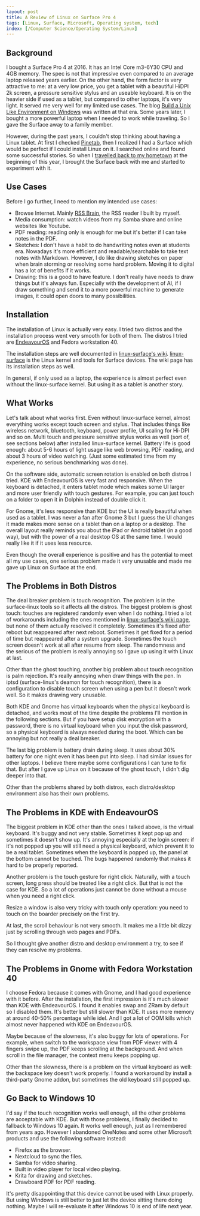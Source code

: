 ```yaml
---
layout: post
title: A Review of Linux on Surface Pro 4
tags: [Linux, Surface, Microsoft, Operating system, tech]
index: [/Computer Science/Operating System/Linux]
---
```


## Background

I bought a Surface Pro 4 at 2016. It has an Intel Core m3-6Y30 CPU and 4GB memory. The spec is not that impressive even compared to an average laptop released years earlier. On the other hand, the form factor is very attractive to me: at a very low price, you get a tablet with a beautiful HiDPI 2k screen, a pressure sensitive stylus and an useable keyboard. It is on the heavier side if used as a tablet, but compared to other laptops, it's very light. It served me very well for my limited use cases. The blog [Build a Unix Like Environment on Windows](/2016-11-28-Config-Development-Environment-on-Windows.html) was written at that era. Some years later, I bought a more powerful laptop when I needed to work while traveling. So I gave the Surface away to a family member.

However, during the past years, I couldn't stop thinking about having a Linux tablet. At first I checked [Pinetab](https://pine64.org/devices/pinetab/), then I realized I had a Surface which would be perfect if I could install Linux on it. I searched online and found some successful stories. So when I [travelled back to my hometown](/2024-03-19-Travel-Back-to-China.html) at the beginning of this year, I brought the Surface back with me and started to experiment with it.

## Use Cases

Before I go further, I need to mention my intended use cases:

* Browse Internet. Mainly [RSS Brain](https://www.rssbrain.com/), the RSS reader I built by myself.
* Media consumption: watch videos from my Samba share and online websites like Youtube.
* PDF reading: reading only is enough for me but it's better if I can take notes in the PDF.
* Sketches: I don't have a habit to do handwriting notes even at students era. Nowadays it's more efficient and readable/searchable to take text notes with Markdown. However, I do like drawing sketches on paper when brain storming or resolving some hard problem. Moving it to digital has a lot of benefits if it works.
* Drawing: this is a good to have feature. I don't really have needs to draw things but it's always fun. Especially with the development of AI, if I draw something and send it to a more powerful machine to generate images, it could open doors to many possibilities.

## Installation

The installation of Linux is actually very easy. I tried two distros and the installation process went very smooth for both of them. The distros I tried are [EndeavourOS](https://endeavouros.com/) and Fedora workstation 40.

The installation steps are well documented in [linux-surface's wiki](https://github.com/linux-surface/linux-surface/wiki/Installation-and-Setup#installation). [linux-surface](https://github.com/linux-surface/linux-surface) is the Linux kernel and tools for Surface devices. The wiki page has its installation steps as well.

In general, if only used as a laptop, the experience is almost perfect even without the linux-surface kernel. But using it as a tablet is another story.

## What Works

Let's talk about what works first. Even without linux-surface kernel, almost everything works except touch screen and stylus. That includes things like wireless network, bluetooth, keyboard, power profile, UI scaling for Hi-DPI and so on. Multi touch and pressure sensitive stylus works as well (sort of, see sections below) after installed linux-surface kernel. Battery life is good enough: about 5-6 hours of light usage like web browsing, PDF reading, and about 3 hours of video watching. (Just some estimated time from my experience, no serious benchmarking was done).

On the software side, automatic screen rotation is enabled on both distros I tried. KDE with EndeavourOS is very fast and responsive. When the keyboard is detached, it enters tablet mode which makes some UI larger and more user friendly with touch gestures. For example, you can just touch on a folder to open it in Dolphin instead of double click it.

For Gnome, it's less responsive than KDE but the UI is really beautiful when used as a tablet. I was never a fan after Gnome 3 but I guess the UI changes it made makes more sense on a tablet than on a laptop or a desktop. The overall layout really reminds you about the iPad or Android tablet (in a good way), but with the power of a real desktop OS at the same time. I would really like it if it uses less resource.

Even though the overall experience is positive and has the potential to meet all my use cases, one serious problem made it very unusable and made me gave up Linux on Surface at the end.

## The Problems in Both Distros

The deal breaker problem is touch recognition. The problem is in the surface-linux tools so it affects all the distros. The biggest problem is ghost touch: touches are registered randomly even when I do nothing. I tried a lot of workarounds including the ones mentioned in [linux-surface's wiki page](https://github.com/linux-surface/linux-surface/wiki/Surface-Pro-5), but none of them actually resolved it completely. Sometimes it's fixed after reboot but reappeared after next reboot. Sometimes it get fixed for a period of time but reappeared after a system upgrade. Sometimes the touch screen doesn't work at all after resume from sleep. The randomness and the serious of the problem is really annoying so I gave up using it with Linux at last.

Other than the ghost touching, another big problem about touch recognition is palm rejection. It's really annoying when draw things with the pen. In iptsd (surface-linux's deamon for touch recognition), there is a configuration to disable touch screen when using a pen but it doesn't work well. So it makes drawing very unusable.

Both KDE and Gnome has virtual keyboards when the physical keyboard is detached, and works most of the time despite the problems I'll mention in the following sections. But if you have setup disk encryption with a password, there is no virtual keyboard when you input the disk password, so a physical keyboard is always needed during the boot. Which can be annoying but not really a deal breaker.

The last big problem is battery drain during sleep. It uses about 30% battery for one night even it has been put into sleep. I had similar issues for other laptops. I believe there maybe some configurations I can tune to fix that. But after I gave up Linux on it because of the ghost touch, I didn't dig deeper into that.

Other than the problems shared by both distros, each distro/desktop environment also has their own problems.

## The Problems in KDE with EndeavourOS

The biggest problem in KDE other than the ones I talked above, is the virtual keyboard. It's buggy and not very stable. Sometimes it kept pop up and sometimes it doesn't show up. It's annoying especially at the login screen: if it's not popped up you will still need a physical keyboard, which prevent it to be a real tablet. Sometimes when the keyboard is popped up, the panel at the bottom cannot be touched. The bugs happened randomly that makes it hard to be properly reported.

Another problem is the touch gesture for right click. Naturally, with a touch screen, long press should be treated like a right click. But that is not the case for KDE. So a lot of operations just cannot be done without a mouse when you need a right click.

Resize a window is also very tricky with touch only operation: you need to touch on the boarder precisely on the first try.

At last, the scroll behaviour is not very smooth. It makes me a little bit dizzy just by scrolling through web pages and PDFs.

So I thought give another distro and desktop environment a try, to see if they can resolve my problems.

## The Problems in Gnome with Fedora Workstation 40

I choose Fedora because it comes with Gnome, and I had good experience with it before. After the installation, the first impression is it's much slower than KDE with EndeavourOS. I found it enables swap and ZRam by default so I disabled them. It's better but still slower than KDE. It uses more memory at around 40-50% percentage while idel. And I got a lot of OOM kills which almost never happened with KDE on EndeavourOS.

Maybe because of the slowness, it's also buggy for lots of operations. For example, when switch to the workspace view from PDF viewer with 4 fingers swipe up, the PDF keeps scrolling at the background. And when scroll in the file manager, the context menu keeps popping up.

Other than the slowness, there is a problem on the virtual keyboard as well: the backspace key doesn't work properly. I found a workaround by install a third-party Gnome addon, but sometimes the old keyboard still popped up.

## Go Back to Windows 10

I'd say if the touch recognition works well enough, all the other problems are acceptable with KDE. But with those problems, I finally decided to fallback to Windows 10 again. It works well enough, just as I remembered from years ago. However I abandoned OneNotes and some other Microsoft products and use the following software instead:

* Firefox as the browser.
* Nextcloud to sync the files.
* Samba for video sharing.
* Built in video player for local video playing.
* Krita for drawing and sketches.
* Drawboard PDF for PDF reading.

It's pretty disappointing that this device cannot be used with Linux properly. But using Windows is still better to just let the device sitting there doing nothing. Maybe I will re-evaluate it after Windows 10 is end of life next year.

